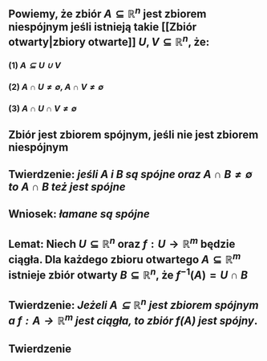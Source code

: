 ## Powiemy, że zbiór $A\subseteq\mathbb{R}^n$ jest **zbiorem niespójnym** jeśli istnieją takie [[Zbiór otwarty|zbiory otwarte]] $U,V\subseteq\mathbb{R}^n$, że:
### (1) *$A\subseteq{U\cup{V}}$*
### (2) *$A\cap{U}\neq\emptyset,A\cap{V}\neq\emptyset$*
### (3) *$A\cap{U}\cap{V}\neq\emptyset$*
## Zbiór jest **zbiorem spójnym**, jeśli nie jest zbiorem niespójnym
## **Twierdzenie**: *jeśli $A$ i $B$ są spójne oraz $A\cap{B}\neq\emptyset$ to $A\cap{B}$ też jest spójne*
## **Wniosek**: *łamane są spójne*
## **Lemat**: Niech $U\subseteq\mathbb{R}^n$ oraz $f:U\rightarrow\mathbb{R}^m$ będzie ciągła. Dla każdego zbioru otwartego $A\subseteq\mathbb{R}^m$ istnieje zbiór otwarty $B\subseteq\mathbb{R}^n$, że $f^{-1}(A)=U\cap{B}$
## **Twierdzenie**: *Jeżeli $A\subseteq\mathbb{R}^n$ jest zbiorem spójnym a $f:A\rightarrow\mathbb{R}^m$ jest ciągła, to zbiór $f(A)$ jest spójny*.
## **Twierdzenie**
